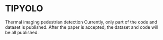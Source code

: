 # TIPYOLO
Thermal imaging pedestrian detection
Currently, only part of the code and dataset is published. After the paper is accepted, the dataset and code will be all published.
